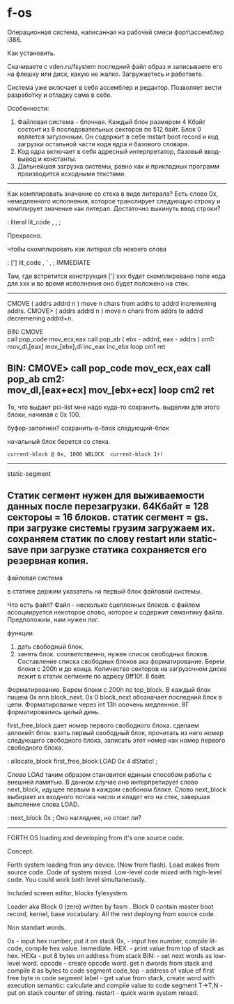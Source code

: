 f-os
====
Операционная система, написанная на рабочей смеси форт\ассемблер i386.

Как установить.

Скачиваете с vden.ru/fsystem последний файл образ и записываете его на флешку или диск, какую не жалко. 
Загружаетесь и работаете.

Система уже включает в себя ассемблер и редактор. Позволяет вести разработку и отладку сама в себе.


Особенности:

1) Файловая система - блочная. Каждый блок размером 4 Кбайт состоит из 8 последовательных секторов по 512 байт.
Блок 0 является загузочным. Он содержит в себе mstart boot record и код загрузки остальной части 
кодя ядра и базового словаря.
2) Код ядра включает в себя адресный интерпретатор, базовый ввод-вывод и константы.
3) Дальнейшая загрузка системы, равно как и прикладных программ производится исходными текстами.


-------

Как комплировать значение со стека в виде литерала?
Есть слово 0x, немедленного исполнения, которое транслирует следующую строку и комплирует значение как литерал. 
Достаточно выкинуть ввод строки?

: literal  lit_code , , ;

Прекрасно. 

чтобы скомплировать как литерал cfa некоего слова 

: ['] lit_code , ' , ; IMMEDIATE

Там, где встретится конструкция ['] xxx будет скомплировано поле кода для ххх и во время исполнения оно будет 
положено на стек.

--------------

CMOVE ( addrs addrd n ) move n chars from addrs to addrd incremening addrs.
CMOVE> ( addrs addrd n ) move n chars from addrs to addrd decremening addrd+n.

BIN: CMOVE  
           call pop_code
           mov_ecx,eax
           call pop_ab ( ebx - addrd, eax - addrs )
cm1:           
           mov_dl,[eax]
           mov_[ebx],dl
           inc_eax
           inc_ebx
           loop cm1
           ret
           
           
BIN: CMOVE>
          call pop_code
          mov_ecx,eax
          call pop_ab
 cm2:         
          mov_dl,[eax+ecx]
          mov_[ebx+ecx]
          loop cm2
          ret
 -----------------

 То, что выдает pci-list мне надо куда-то сохранить. 
 выделим для этого блоки, начиная с 0х 100.
 
 буфер-заполнен? сохранить-в-блок следующий-блок
 
 начальный блок берется со стека.
 
 
    current-block @ 0x, 1000 WBLOCK  current-block 1+!    
 
 --------------------
 
 static-segment
 
 Статик сегмент нужен для выживаемости данных после перезагрузки. 
 64Кбайт = 128 сектороы = 16 блоков.
 статик сегмент = gs.
 при загрузке системы грузим загружаем их. 
 сохраняем статик по слову restart или static-save
 при загрузке статика сохраняется его резервная копия.
----------------------
файловая система

в статике держим указатель на первый блок файловой системы. 

Что есть файл?
Файл - несколько сцепленных блоков. 
с файлом ассоциируется некоторое слово, которое и содержит семантику файла.
Предположим, нам нужен лог. 

функции.
1) дать свободный блок.
2) занять блок.
соответственно, нужен список свободных блоков. Составление списка свободных блоков ака форматирование. 
Берем блоки с 200h  и до конца. 
Количество секторов на загрузочном диске лежит в статик сегменте по адресу 0ff10f. 8 байт.

Форматирование. Берем блоки с 200h по top_block. В каждый блок пишем 0x nnn block_next.  0x 0 block_next 
обозначает последний блок в цепи. Форматирование через int 13h ооочень медленное. 8Г форматировались целый день.

first_free_block дает номер первого свободного блока. сделаем аллокейт блок: взять первый свободный блок, 
прочитать из него номер следующего свободного блока, записать этот номер как номер первого свободного блока.  

: allocate_block  first_free_block LOAD 0x 4 dStatic! ; 

Слово LOAd таким образом становится единым способом работы с внешней памятью. В данном случае оно 
интерпретирует слово next_block, идущее первым в каждом свобоном блоке.
Слово next_block выбирает из входного потока число и кладет его на стек, завершая выполение слова LOAD.

: next_block   0x ; Оно нагляднее, но стоит ли? 


--------------------

FORTH OS loading and developing from it's one source code. 

Concept.

Forth system loading fron any device. (Now from flash). Load makes from source code. 
Code of system mixed. Low-level code mixed with high-level code. 
You could work both level simultaneously.

Included screen editor, blocks fylesystem.

Loader aka Block 0 (zero) written by fasm . 
Block 0 contain master boot record, kernel, base vocabulary.
All the rest deployng from source code.


Non standart words.

0x  - input hex number, put it on stack
0x, - input hex number, compile lit-code, compile hex value. Immediate. 
HEX. - print value from top of stack as hex.
HEXa - put 8 bytes on address from stack
BIN: - set next words as low-level word. 
opcode - create opcode word. get n dwords from stack and compile it as bytes to code segment
code_top - address of value of first free byte in code segment
label - get value from stack, create word with execution semantic: calculate and compile value to code segment
T->T,N - put on stack counter of string. 
restart - quick warm system reload.



